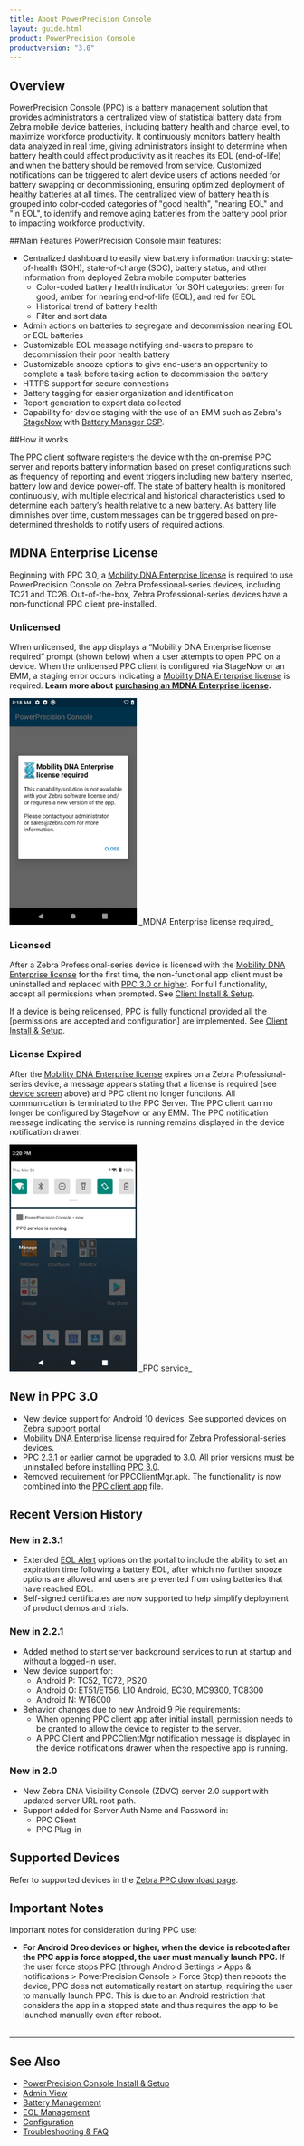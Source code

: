 ```yaml
---
title: About PowerPrecision Console
layout: guide.html
product: PowerPrecision Console
productversion: "3.0"
---
```


## Overview

PowerPrecision Console (PPC) is a battery management solution that provides administrators a centralized view of statistical battery data from Zebra mobile device batteries, including battery health and charge level, to maximize workforce productivity. It continuously monitors battery health data analyzed in real time, giving administrators insight to determine when battery health could affect productivity as it reaches its EOL (end-of-life) and when the battery should be removed from service. Customized notifications can be triggered to alert device users of actions needed for battery swapping or decommissioning, ensuring optimized deployment of healthy batteries at all times. The centralized view of battery health is grouped into color-coded categories of "good health", "nearing EOL" and "in EOL", to identify and remove aging batteries from the battery pool prior to impacting workforce productivity.

##Main Features
PowerPrecision Console main features:

- Centralized dashboard to easily view battery information tracking: state-of-health (SOH), state-of-charge (SOC), battery status, and other information from deployed Zebra mobile computer batteries
  - Color-coded battery health indicator for SOH categories: green for good, amber for nearing end-of-life (EOL), and red for EOL
  - Historical trend of battery health
  - Filter and sort data
- Admin actions on batteries to segregate and decommission nearing EOL or EOL batteries
- Customizable EOL message notifying end-users to prepare to decommission their poor health battery
- Customizable snooze options to give end-users an opportunity to complete a task before taking action to decommission the battery
- HTTPS support for secure connections
- Battery tagging for easier organization and identification
- Report generation to export data collected
- Capability for device staging with the use of an EMM such as Zebra's [StageNow](/stagenow/latest/about) with [Battery Manager CSP](/mx/batterymgr).

##How it works

The PPC client software registers the device with the on-premise PPC server and reports battery information based on preset configurations such as frequency of reporting and event triggers including new battery inserted, battery low and device power-off. The state of battery health is monitored continuously, with multiple electrical and historical characteristics used to determine each battery’s health relative to a new battery. As battery life diminishes over time, custom messages can be triggered based on pre-determined thresholds to notify users of required actions.

## MDNA Enterprise License

Beginning with PPC 3.0, a [Mobility DNA Enterprise license](/licensing) is required to use PowerPrecision Console on Zebra Professional-series devices, including TC21 and TC26. Out-of-the-box, Zebra Professional-series devices have a non-functional PPC client pre-installed.

### Unlicensed

When unlicensed, the app displays a “Mobility DNA Enterprise license required” prompt (shown below) when a user attempts to open PPC on a device. When the unlicensed PPC client is configured via StageNow or an EMM, a staging error occurs indicating a [Mobility DNA Enterprise license](/licensing) is required. **Learn more about [purchasing an MDNA Enterprise license](/licensing/process).**

<img style="height:400px" src="license-required.png"/>
_MDNA Enterprise license required_

### Licensed

After a Zebra Professional-series device is licensed with the [Mobility DNA Enterprise license](/licensing) for the first time, the non-functional app client must be uninstalled and replaced with [PPC 3.0 or higher]("https://www.zebra.com/us/en/support-downloads/software/productivity-apps/device-tracker-on-prem.html"). For full functionality, accept all permissions when prompted. See [Client Install & Setup](../setup/#clientinstallsetup).

If a device is being relicensed, PPC is fully functional provided all the [permissions are accepted and configuration] are implemented. See [Client Install & Setup](../setup/#clientinstallsetup).

### License Expired

After the [Mobility DNA Enterprise license](/licensing) expires on a Zebra Professional-series device, a message appears stating that a license is required (see [device screen](./#unlicensed) above) and PPC client no longer functions. All communication is terminated to the PPC Server. The PPC client can no longer be configured by StageNow or any EMM. The PPC notification message indicating the service is running remains displayed in the device notification drawer:

<img style="height:400px" src="ppc-service.png"/>
_PPC service_

## New in PPC 3.0

* New device support for Android 10 devices. See supported devices on <a href="https://www.zebra.com/us/en/support-downloads/software/productivity-apps/power-precision-console.html">Zebra support portal</a><br>
* <a href="/licensing/about">Mobility DNA Enterprise license</a> required for Zebra Professional-series devices.
* PPC 2.3.1 or earlier cannot be upgraded to 3.0. All prior versions must be uninstalled before installing [PPC 3.0](https://www.zebra.com/us/en/support-downloads/software/productivity-apps/power-precision-console.html).
* Removed requirement for PPCClientMgr.apk. The functionality is now combined into the [PPC client app](https://www.zebra.com/us/en/support-downloads/software/productivity-apps/power-precision-console.html) file.

## Recent Version History

### New in 2.3.1

- Extended [EOL Alert](../config) options on the portal to include the ability to set an expiration time following a battery EOL, after which no further snooze options are allowed and users are prevented from using batteries that have reached EOL.
- Self-signed certificates are now supported to help simplify deployment of product demos and trials.


### New in 2.2.1

- Added method to start server background services to run at startup and without a logged-in user.
- New device support for:
  - Android P: TC52, TC72, PS20
  - Android O: ET51/ET56, L10 Android, EC30, MC9300, TC8300
  - Android N: WT6000
- Behavior changes due to new Android 9 Pie requirements:
  - When opening PPC client app after initial install, permission needs to be granted to allow the device to register to the server.
  - A PPC Client and PPCClientMgr notification message is displayed in the device notifications drawer when the respective app is running.

### New in 2.0

- New Zebra DNA Visibility Console (ZDVC) server 2.0 support with updated server URL root path.
- Support added for Server Auth Name and Password in:
  - PPC Client
  - PPC Plug-in

## Supported Devices

Refer to supported devices in the <a href="https://www.zebra.com/us/en/support-downloads/software/productivity-apps/power-precision-console.html">Zebra PPC download page</a>.

<!-- 
<table class="facelift" align="center" style="width:70%" border="1" padding="5px">
  <tr bgcolor="#dce8ef">
    <th>Device</th>
    <th style="text-align:center">Android 6.x <br>(Marshmallow)</th>
    <th style="text-align:center">Android 7.x <br>(Nougat)</th>
    <th style="text-align:center">Android 8.x <br>(Oreo)</th>
    <th style="text-align:center">Android 9.x <br>(Pie)</th>
  </tr>
  <tr>
    <td>EC30</td>
    <td></td>
    <td></td>
    <td style="text-align:center">&#x25cf;</td>
    <td></td>
  </tr>
  <tr>
    <td>ET51/ET56</td>
    <td></td>
    <td></td>
    <td style="text-align:center">&#x25cf;</td>
    <td></td>
  </tr>
  <tr>
    <td>L10 Android</td>
    <td></td>
    <td></td>
    <td style="text-align:center">&#x25cf;</td>
    <td></td>
  </tr>
  <tr>
    <td>MC3300 </td>
    <td></td>
    <td style="text-align:center">&#x25cf;</td>
    <td style="text-align:center">&#x25cf;</td>
    <td></td>
  </tr>
  <tr>
    <td>MC9300</td>
    <td></td>
    <td></td>
    <td style="text-align:center">&#x25cf;</td>
    <td></td>
  </tr>
  <tr>
    <td>PS20</td>
    <td></td>
    <td></td>
    <td></td>
    <td style="text-align:center">&#x25cf;</td>
  </tr>
  <tr>
    <td>TC70X/TC75X</td>
    <td style="text-align:center">&#x25cf;</td>
    <td style="text-align:center">&#x25cf;</td>
    <td style="text-align:center">&#x25cf;</td>
    <td></td>
  </tr>
  <tr>
    <td>TC51/TC56 </td>
    <td style="text-align:center">&#x25cf;</td>
    <td style="text-align:center">&#x25cf;</td>
    <td style="text-align:center">&#x25cf;</td>
    <td></td>
  </tr>
  <tr>
    <td>TC52</td>
    <td></td>
    <td></td>
    <td style="text-align:center">&#x25cf;</td>
    <td style="text-align:center">&#x25cf;</td>
  </tr>
  <tr>
    <td>TC57</td>
    <td></td>
    <td></td>
    <td style="text-align:center">&#x25cf;</td>
    <td></td>
  </tr>
  <tr>
    <td>TC72</td>
    <td></td>
    <td></td>
    <td style="text-align:center">&#x25cf;</td>
    <td style="text-align:center">&#x25cf;</td>
  </tr>
  <tr>
    <td>TC77</td>
    <td></td>
    <td></td>
    <td style="text-align:center">&#x25cf;</td>
    <td></td>
  </tr>
  <tr>
    <td>TC8300</td>
    <td></td>
    <td></td>
    <td style="text-align:center">&#x25cf;</td>
    <td></td>
  </tr>
  <tr>
    <td>WT6000</td>
    <td></td>
    <td style="text-align:center">&#x25cf;</td>
    <td></td>
    <td></td>
  </tr>
</table>  -->


## Important Notes

Important notes for consideration during PPC use:

- **For Android Oreo devices or higher, when the device is rebooted after the PPC app is force stopped, the user must manually launch PPC.** If the user force stops PPC (through Android Settings > Apps & notifications > PowerPrecision Console > Force Stop) then reboots the device, PPC does not automatically restart on startup, requiring the user to manually launch PPC. This is due to an Android restriction that considers the app in a stopped state and thus requires the app to be launched manually even after reboot.
  <br>
  <br>

---

## See Also

- [PowerPrecision Console Install & Setup](../setup)
- [Admin View](../admin)
- [Battery Management](../mgmt)
- [EOL Management](../eol)
- [Configuration](../config)
- [Troubleshooting & FAQ](../troubleshooting)
